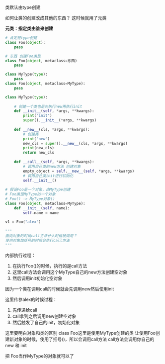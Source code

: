 类默认由type创建

如何让类的创建改成其他的东西？
这时候就用了元类

**元类：指定类由谁来创建**

```python
# 肯定是type创建
class Foo(object):
	pass
```
```python
# 东西 创建Foo类型
class Foo(object, metaclass=东西)
	pass
```
```python
class MyType(type):
	pass
class Foo(object, metaclass=MyType):
	pass
```


```python
class MyType(type):  
  
    # 创建一个类也是先执行new再执行init  
    def __init__(self, *args, **kwargs):  
        print("init")  
        super().__init__(*args, **kwargs)  
  
    def __new__(cls, *args, **kwargs):  
        # 创建类  
        print("new")  
        new_cls = super().__new__(cls, *args, **kwargs)  
        print(new_cls)  
        return new_cls  
  
    def __call__(self, *args, **kwargs):  
        # 调用自己类的new方法 创建对象  
        empty_object = self.__new__(self, *args, **kwargs)  
        # 调用自己类init进行初始化  
        self.__init__()  
  
# 假设Foo是一个对象，由MyType创建  
# Foo类是MyType的一个对象  
# Foo() -> MyType对象()  
class Foo(object, metaclass=MyType):  
    def __init__(self, name):  
        self.name = name  
  
v1 = Foo("alex")  
  
"""  
面向对象的时候call方法什么时候被调用？  
使用对象加括号的时候会执行call方法  
"""
```

内部执行过程：
1. 在执行Foo()的时候，执行的是call方法
2. 这里call方法会调用这个MyType自己的new方法创建空对象
3. 然后调用init初始化空对象

因为一个类在调用call的时候就会先调用new然后使用init

这里传参alex的时候过程：
1. 先传递给call
2. call拿到之后调用new创建空对象
3. 然后触发了自己的init，初始化对象

这里要明白对象和类的区别
class Foo这里是使用MyType创建的类
让使用Foo创建新对象的时候，使用了括号()，所以会调用call方法
call方法会调用你自己的new 和 init

把 Foo当作MyType的对象就可以了
